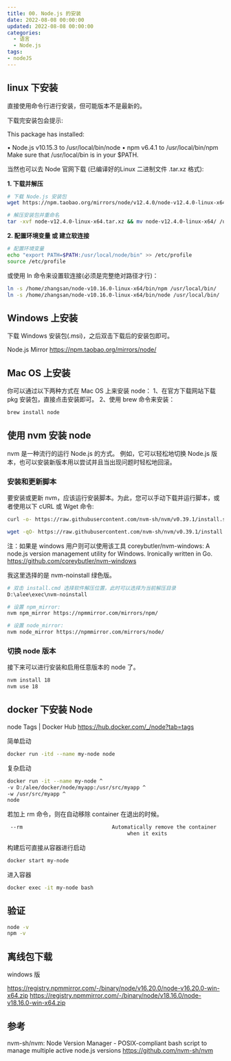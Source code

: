 ```yaml
---
title: 00. Node.js 的安装
date: 2022-08-08 00:00:00
updated: 2022-08-08 00:00:00
categories:
  - 语言
  - Node.js
tags:
- nodeJS
---
```


## linux 下安装

直接使用命令行进行安装，但可能版本不是最新的。

下载完安装包会提示:

This package has installed:

• Node.js v10.15.3 to /usr/local/bin/node
• npm v6.4.1 to /usr/local/bin/npm
Make sure that /usr/local/bin is in your $PATH.

当然也可以去 Node 官网下载 (已编译好的Linux 二进制文件 .tar.xz  格式):

**1. 下载并解压**

```sh
# 下载 Node.js 安装包
wget https://npm.taobao.org/mirrors/node/v12.4.0/node-v12.4.0-linux-x64.tar.xz

# 解压安装包并重命名
tar -xvf node-v12.4.0-linux-x64.tar.xz && mv node-v12.4.0-linux-x64/ /usr/local/node
```

**2. 配置环境变量 或 建立软连接**

```bash
# 配置环境变量
echo "export PATH=$PATH:/usr/local/node/bin" >> /etc/profile
source /etc/profile
```

或使用 ln 命令来设置软连接(必须是完整绝对路径才行)：

```sh
ln -s /home/zhangsan/node-v10.16.0-linux-x64/bin/npm /usr/local/bin/
ln -s /home/zhangsan/node-v10.16.0-linux-x64/bin/node /usr/local/bin/
```

## Windows 上安装

下载 Windows 安装包(.msi)，之后双击下载后的安装包即可。

Node.js Mirror
<https://npm.taobao.org/mirrors/node/>

## Mac OS 上安装

你可以通过以下两种方式在 Mac OS 上来安装 node：
1、在官方下载网站下载 pkg 安装包，直接点击安装即可。
2、使用 brew 命令来安装：

```bash
brew install node
```

## 使用 nvm 安装 node

nvm 是一种流行的运行 Node.js 的方式。 例如，它可以轻松地切换 Node.js 版本，也可以安装新版本用以尝试并且当出现问题时轻松地回滚。

### 安装和更新脚本

要安装或更新 nvm，应该运行安装脚本。为此，您可以手动下载并运行脚本，或者使用以下 cURL 或 Wget 命令:

```sh
curl -o- https://raw.githubusercontent.com/nvm-sh/nvm/v0.39.1/install.sh | bash
```

```sh
wget -qO- https://raw.githubusercontent.com/nvm-sh/nvm/v0.39.1/install.sh | bash
```

注：如果是 windows 用户则可以使用该工具
coreybutler/nvm-windows: A node.js version management utility for Windows. Ironically written in Go.
<https://github.com/coreybutler/nvm-windows>

我这里选择的是 nvm-noinstall 绿色版。

```sh
# 双击 install.cmd 选择软件解压位置，此时可以选择为当前解压目录
D:\alee\exec\nvm-noinstall

# 设置 npm_mirror:
nvm npm_mirror https://npmmirror.com/mirrors/npm/

# 设置 node_mirror:
nvm node_mirror https://npmmirror.com/mirrors/node/
```

### 切换 node 版本

接下来可以进行安装和启用任意版本的 node 了。

```sh
nvm install 18
nvm use 18
```

## docker 下安装 Node

node Tags | Docker Hub
<https://hub.docker.com/_/node?tab=tags>

简单启动

```sh
docker run -itd --name my-node node
```

复杂启动

```sh
docker run -it --name my-node ^
-v D:/alee/docker/node/myapp:/usr/src/myapp ^
-w /usr/src/myapp ^
node
```

若加上 rm 命令，则在自动移除 container 在退出的时候。

```sh
 --rm                             Automatically remove the container
                                       when it exits
```

构建后可直接从容器进行启动

```sh
docker start my-node
```

进入容器

```sh
docker exec -it my-node bash
```

## 验证

```sh
node -v
npm -v
```

## 离线包下载

windows 版

<https://registry.npmmirror.com/-/binary/node/v16.20.0/node-v16.20.0-win-x64.zip>
<https://registry.npmmirror.com/-/binary/node/v18.16.0/node-v18.16.0-win-x64.zip>

## 参考

nvm-sh/nvm: Node Version Manager - POSIX-compliant bash script to manage multiple active node.js versions
<https://github.com/nvm-sh/nvm>
